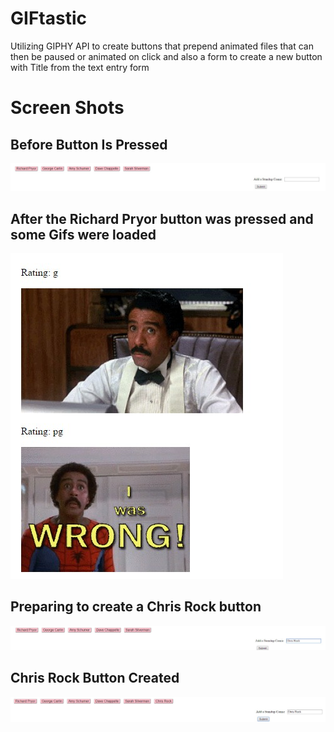 # GIFtastic
Utilizing GIPHY API to create buttons that prepend animated files that can then be paused or animated on click and also a form to create a new button with Title from the text entry form

# Screen Shots

## Before Button Is Pressed
![Before Button Press](https://github.com/matthewglassman/GIFtastic/blob/master/assets/images/giftastic1.jpg)
## After the Richard Pryor button was pressed and some Gifs were loaded
![Some of the GIFs loaded](https://github.com/matthewglassman/GIFtastic/blob/master/assets/images/giftastic2.jpg)
## Preparing to create a Chris Rock button
![Preparing to create a new button](https://github.com/matthewglassman/GIFtastic/blob/master/assets/images/giftastic3.jpg)
## Chris Rock Button Created
![New button added](https://github.com/matthewglassman/GIFtastic/blob/master/assets/images/giftastic4.jpg)
